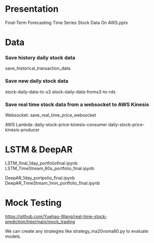 # Presentation
Final-Term Forecasting Time Series Stock Data On AWS.pptx

# Data

### Save history daily stock data
save_historical_transaction_data

### Save new daily stock data
stock-daily-data-to-s3
stock-daily-data-froms3-to-rds

### Save real time stock data from a websocket to AWS Kinesis

Websocket: 
save_real_time_price_websocket

AWS Lambda:
daily-stock-price-kinesis-consumer
daily-stock-price-kinesis-producer


# LSTM & DeepAR
LSTM_final_1day_portfoliofinal.ipynb
LSTM_TimeStream_60s_portfolio_final.ipynb

DeepAR_1day_portpolio_final.ipynb
DeepAR_TimeStream_1min_portfolio_final.ipynb

# Mock Testing
https://github.com/Yuehao-Wang/real-time-stock-prediction/tree/main/mock_trading

We can create any strategies like strategy_ma20vsma80.py to evaluate models.

